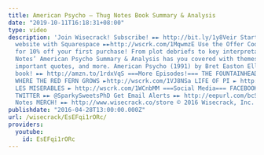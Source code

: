 ```yaml
---
title: American Psycho – Thug Notes Book Summary & Analysis
date: "2019-10-11T16:18:31+08:00"
type: video
description: 'Join Wisecrack! Subscribe! ►► http://bit.ly/1y8Veir Start building your
  website with Squarespace ►►http://wscrk.com/1MqwmzE Use the Offer Code: THUGNOTES
  for 10% off your first purchase! From plot debriefs to key interpretations, Thug
  Notes’ American Psycho Summary & Analysis has you covered with themes, symbols,
  important quotes, and more. American Psycho (1991) by Bret Easton Ellis Get the
  book! ►► http://amzn.to/1rdxVqS ===More Episodes!=== THE FOUNTAINHEAD ► http://wscrk.com/1SvwjzH
  WHERE THE RED FERN GROWS ►http://wscrk.com/1VJ8NSa LIFE OF PI ► http://wscrk.com/1ZZ5g3a
  LES MISERABLES ► http://wscrk.com/1WCnbMM ===Social Media=== FACEBOOK ►► facebook.com/ThugNotes
  TWITTER ►► @SparkySweetsPhD Get Email Alerts ►► http://eepurl.com/bcSRD9 Buy Thug
  Notes MERCH! ►► http://www.wisecrack.co/store © 2016 Wisecrack, Inc.'
publishdate: "2016-04-28T13:00:00.000Z"
url: /wisecrack/EsEFqi1rORc/
providers:
  youtube:
    id: EsEFqi1rORc
---
```

